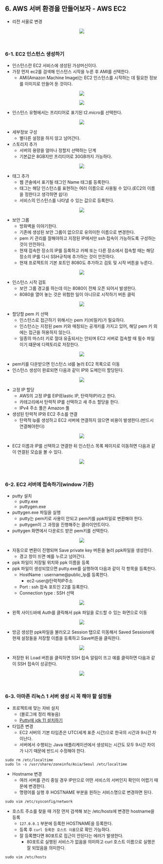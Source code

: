 ## 6. AWS 서버 환경을 만들어보자 - AWS EC2
- 리전 서울로 변경
<p align="center"><img src = "https://github.com/qlalzl9/TIL/blob/master/Spring_SpringBoot/img/Springboot_AWS_Webservice_1.jpg"></p>
<br>

### 6-1. EC2 인스턴스 생성하기
- 인스턴스란 EC2 서비스에 생성된 가상머신이다.
- 가장 먼저 ec2를 검색해 인스턴스 시작을 누른 후 AMI를 선택한다.
    * AMI(Amazon Machine Image)는 EC2 인스턴스를 시작하는 데 필요한 정보를 이미지로 만들어 둔 것이다.
<p align="center"><img src = "https://github.com/qlalzl9/TIL/blob/master/Spring_SpringBoot/img/Springboot_AWS_Webservice_2.jpg"></p>

<p align="center"><img src = "https://github.com/qlalzl9/TIL/blob/master/Spring_SpringBoot/img/Springboot_AWS_Webservice_3.jpg"></p>

- 인스턴스 유형에서는 프리티어로 표기된 t2.micro를 선택한다.
<p align="center"><img src = "https://github.com/qlalzl9/TIL/blob/master/Spring_SpringBoot/img/Springboot_AWS_Webservice_4.jpg"></p>

- 세부정보 구성
    * 별다른 설정을 하지 않고 넘어간다.
- 스토리지 추가
    * 서버의 용량을 얼마나 정할지 선택하는 단계
    * 기본값은 8GB지만 프리티어로 30GB까지 가능하다.
<p align="center"><img src = "https://github.com/qlalzl9/TIL/blob/master/Spring_SpringBoot/img/Springboot_AWS_Webservice_5.jpg"></p>

- 태그 추가
    * 웹 콘솔에서 표기될 태그인 Name 태그를 등록한다. 
    * 태그는 해당 인스턴스를 표현하는 여러 이름으로 사용될 수 있다.(EC2의 이름을 정한다고 생각하면 쉽다)
    * 서비스의 인스턴스를 나타낼 수 있는 값으로 등록한다.
<p align="center"><img src = "https://github.com/qlalzl9/TIL/blob/master/Spring_SpringBoot/img/Springboot_AWS_Webservice_6.jpg"></p>

- 보안 그룹
    * 방화벽을 이야기한다.
    * 기존에 생성된 보안 그룹이 없으므로 유의미한 이름으로 변경한다.
    * pem 키 관리를 잘해야하고 지정된 IP에서만 ssh 접속이 가능하도록 구성하는 것이 안전하다.
    * 현재 접속한 장소의 IP를 등록하고 카페 또는 다른 장소에서 접속할 때는 해당 장소의 IP를 다시 SSH규칙에 추가하는 것이 안전하다.
    * 현재 프로젝트의 기본 포트인 8080도 추가하고 검토 및 시작 버튼을 누른다.
<p align="center"><img src = "https://github.com/qlalzl9/TIL/blob/master/Spring_SpringBoot/img/Springboot_AWS_Webservice_7.jpg"></p>

- 인스턴스 시작 검토
    * 보안 그룹 경고를 하는데 이는 8080이 전체 오픈 되어서 발생한다.
    * 8080을 열어 놓는 것은 위험한 일이 아니므로 시작하기 버튼 클릭
<p align="center"><img src = "https://github.com/qlalzl9/TIL/blob/master/Spring_SpringBoot/img/Springboot_AWS_Webservice_8.jpg"></p>

- 할당할 pem 키 선택
    * 인스턴스로 접근하기 위해서는 pem 키(비밀키)가 필요하다.
    * 인스턴스는 지정된 pem 키와 매칭되는 공개키를 가지고 있어, 해당 pem 키 외에는 접근을 허용하지 않는다.
    * 일종의 마스터 키로 절대 유출되서는 안되며 EC2 서버로 접속할 때 필수 파일이기 떄문에 디렉토리로 저장한다.
<p align="center"><img src = "https://github.com/qlalzl9/TIL/blob/master/Spring_SpringBoot/img/Springboot_AWS_Webservice_9.jpg"></p>

- pem키를 다운받으면 인스턴스 id를 눌러 EC2 목록으로 이동
- 인스턴스 생성이 완료되면 다음과 같이 IP와 도메인이 할당된다.
<p align="center"><img src = "https://github.com/qlalzl9/TIL/blob/master/Spring_SpringBoot/img/Springboot_AWS_Webservice_10.jpg"></p>

- 고정 IP 할당
    * AWS의 고정 IP를 EIP(Elastic IP, 탄력적IP)라고 한다.
    * 카테고리에서 탄력적 IP를 선택하고 새 주소 할당을 한다.
    * IPv4 주소 풀은 Amazon 풀
- 생성된 탄력적 IP와 EC2 주소를 연결
    * 탄력적 Ip를 생성하고 EC2 서버에 연결하지 않으면 비용이 발생한다.(반드시 연결해야한다)
<p align="center"><img src = "https://github.com/qlalzl9/TIL/blob/master/Spring_SpringBoot/img/Springboot_AWS_Webservice_11.jpg"></p>

- EC2 이름과 IP를 선택하고 연결한 뒤 인스턴스 목록 페이지로 이동하면 다음과 같이 연결된 모습을 볼 수 있다.
<p align="center"><img src = "https://github.com/qlalzl9/TIL/blob/master/Spring_SpringBoot/img/Springboot_AWS_Webservice_12.jpg"></p>
<br>

### 6-2. EC2 서버에 접속하기(window 기준)
- putty 설치
    * putty.exe
    * puttygen.exe
- puttygen.exe 파일을 실행
    * putty는 pem키로 사용이 안되고 pem키를 ppk파일로 변환해야 한다.
    * puttygen이 그 과정을 진행해주는 클라이언트이다.
- puttygen 화면에서 다운로드 받은 pem키를 선택한다.
<p align="center"><img src = "https://github.com/qlalzl9/TIL/blob/master/Spring_SpringBoot/img/Springboot_AWS_Webservice_13.jpg"></p>

- 자동으로 변환이 진행되며 Save private key 버튼을 눌러 ppk파일을 생성한다.
    * 경고 창이 뜨면 예를 누르고 넘어간다.
- ppk 파일이 저장될 위치와 ppk 이름을 등록
- ppk 파일이 생성되었으면 putty.exe를 실행하여 다음과 같이 각 항목을 등록한다.
    * HostName : username@public_Ip를 등록한다.
        - ec2-user@탄력적IP주소
    * Port : ssh 접속 포트인 22를 등록한다.
    * Connection type : SSH 선택
<p align="center"><img src = "https://github.com/qlalzl9/TIL/blob/master/Spring_SpringBoot/img/Springboot_AWS_Webservice_14.jpg"></p> 

- 왼쪽 사이드바에 Auth를 클릭해서 ppk 파일을 로드할 수 있는 화면으로 이동
<p align="center"><img src = "https://github.com/qlalzl9/TIL/blob/master/Spring_SpringBoot/img/Springboot_AWS_Webservice_15.jpg"></p> 

- 방금 생성한 ppk파일을 불러오고 Session 탭으로 이동해서 Saved Sessions에 현재 설정들을 저장할 이름을 등록하고 Save버튼을 클릭한다.
<p align="center"><img src = "https://github.com/qlalzl9/TIL/blob/master/Spring_SpringBoot/img/Springboot_AWS_Webservice_16.jpg"></p>

- 저장한 뒤 Load 버튼을 클릭하면 SSH 접속 알림이 뜨고 예를 클릭하면 다음과 같이 SSH 접속이 성공한다.
<p align="center"><img src = "https://github.com/qlalzl9/TIL/blob/master/Spring_SpringBoot/img/Springboot_AWS_Webservice_17.jpg"></p>
<br>

### 6-3. 아마존 리눅스 1 서버 생성 시 꼭 해야 할 설정들
- 프로젝트에 맞는 자바 설치
    * (블로그에 정리 해놓음)
    * [Putty에 jdk 11 설치하기](https://qlalzl9.tistory.com/344)
- 타임존 변경
    * EC2 서버의 기본 타임존은 UTC(세계 표준 시간)으로 한국의 시간과 9시간 차이난다.
    * 서버에서 수행되는 Java 애플리케이션에서 생성되는 시간도 모두 9시간 차이가 나기 때문에 반드시 수정해야 한다.

```
sudo rm /etc/localtime
sudo ln -s /usr/share/zoneinfo/Asia/Seoul /etc/localtime
```
- Hostname 변경
    * 여러 서버를 관리 중일 경우 IP만으로 어떤 서비스의 서버인지 확인이 어렵기 때문에 변경한다.
    * 명령어를 실행 후 HOSTNAME 부분을 원하는 서비스명으로 변경하면 된다.
```
sudo vim /etc/sysconfig/network
```
- 호스트 주소를 찾을 때 가장 먼저 검색해 보는 /etc/hosts에 변경한 hostname을 등록
    * `127.0.0.1` 부분에 등록한 HOSTNAME을 등록한다.
    * 등록 후 `curl 등록한 호스트 이름`으로 확인 가능하다.
    * 잘 등록헀다면 80포트로 접근이 안된다는 에러가 발생한다.
        - 80포트로 실행된 서비스가 없음을 의미하고 curl 호스트 이름으로 실행은 잘 되었음을 의미한다.
```
sudo vim /etc/hosts
```
